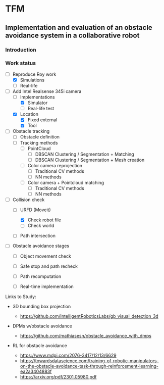# TFM
## Implementation and evaluation of an obstacle avoidance system in a collaborative robot

### Introduction

### Work status
- [ ] Reproduce Roy work
  - [x] Simulations
  - [ ] Real-life
- [ ] Add Intel Realsense 345i camera
  - [ ] Implementations 
    - [x] Simulator 
    - [ ] Real-life test
  - [x] Location
    - [x] Fixed external
    - [x] Tool
- [ ] Obstacle tracking
  - [ ] Obstacle definition
  - [ ] Tracking methods 
    - [ ] PointCloud
      - [ ] DBSCAN Clustering / Segmentation + Matching
      - [ ] DBSCAN Clustering / Segmentation + Mesh creation
    - [ ] Color camera reprojection
      - [ ] Traditional CV methods
      - [ ] NN methods
    - [ ] Color camera + Pointcloud matching  
      - [ ] Traditional CV methods
      - [ ] NN methods
- [ ] Collision check
  - [ ] URFD (Moveit)
    - [x] Check robot file
    - [ ] Check world
  - [ ] Path intersection  


- [ ] Obstacle avoidance stages
  - [ ] Object movement check
  - [ ] Safe stop and path recheck
  - [ ] Path recomputation
  - [ ] Real-time implementation



Links to Study:

- 3D bounding box projection
	* https://github.com/IntelligentRoboticsLabs/gb_visual_detection_3d

- DPMs w/obstacle avoidance
	* https://github.com/mathiasesn/obstacle_avoidance_with_dmps

- RL for obstacle avoidance

	* https://www.mdpi.com/2076-3417/12/13/6629
	* https://towardsdatascience.com/training-of-robotic-manipulators-on-the-obstacle-avoidance-task-through-reinforcement-learning-ea2a3404883f
	* https://arxiv.org/pdf/2301.05980.pdf

